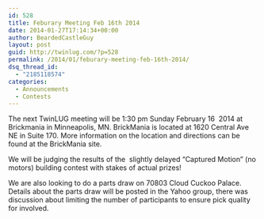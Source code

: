 ```yaml
---
id: 528
title: Feburary Meeting Feb 16th 2014
date: 2014-01-27T17:14:34+00:00
author: BeardedCastleGuy
layout: post
guid: http://twinlug.com/?p=528
permalink: /2014/01/feburary-meeting-feb-16th-2014/
dsq_thread_id:
  - "2185118574"
categories:
  - Announcements
  - Contests
---
```

<div>
  <p>
    The next TwinLUG meeting will be 1:30 pm Sunday February 16  2014 at Brickmania in Minneapolis, MN. BrickMania is located at 1620 Central Ave NE in Suite 170. More information on the location and directions can be found at the BrickMania site.
  </p>
  
  <p>
    We will be judging the results of the  slightly delayed “Captured Motion” (no motors) building contest with stakes of actual prizes!
  </p>
  
  <p>
    We are also looking to do a parts draw on 70803 Cloud Cuckoo Palace.  Details about the parts draw will be posted in the Yahoo group, there was discussion about limiting the number of participants to ensure pick quality for involved.
  </p>
  
  <p>
    &nbsp;
  </p>
</div>